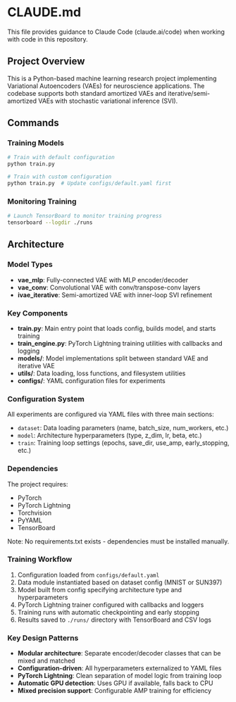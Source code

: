 # CLAUDE.md

This file provides guidance to Claude Code (claude.ai/code) when working with code in this repository.

## Project Overview

This is a Python-based machine learning research project implementing Variational Autoencoders (VAEs) for neuroscience applications. The codebase supports both standard amortized VAEs and iterative/semi-amortized VAEs with stochastic variational inference (SVI).

## Commands

### Training Models
```bash
# Train with default configuration
python train.py

# Train with custom configuration
python train.py  # Update configs/default.yaml first
```

### Monitoring Training
```bash
# Launch TensorBoard to monitor training progress
tensorboard --logdir ./runs
```

## Architecture

### Model Types
- **vae_mlp**: Fully-connected VAE with MLP encoder/decoder
- **vae_conv**: Convolutional VAE with conv/transpose-conv layers
- **ivae_iterative**: Semi-amortized VAE with inner-loop SVI refinement

### Key Components
- **train.py**: Main entry point that loads config, builds model, and starts training
- **train_engine.py**: PyTorch Lightning training utilities with callbacks and logging
- **models/**: Model implementations split between standard VAE and iterative VAE
- **utils/**: Data loading, loss functions, and filesystem utilities
- **configs/**: YAML configuration files for experiments

### Configuration System
All experiments are configured via YAML files with three main sections:
- `dataset`: Data loading parameters (name, batch_size, num_workers, etc.)
- `model`: Architecture hyperparameters (type, z_dim, lr, beta, etc.)
- `train`: Training loop settings (epochs, save_dir, use_amp, early_stopping, etc.)

### Dependencies
The project requires:
- PyTorch
- PyTorch Lightning
- Torchvision
- PyYAML
- TensorBoard

Note: No requirements.txt exists - dependencies must be installed manually.

### Training Workflow
1. Configuration loaded from `configs/default.yaml`
2. Data module instantiated based on dataset config (MNIST or SUN397)
3. Model built from config specifying architecture type and hyperparameters
4. PyTorch Lightning trainer configured with callbacks and loggers
5. Training runs with automatic checkpointing and early stopping
6. Results saved to `./runs/` directory with TensorBoard and CSV logs

### Key Design Patterns
- **Modular architecture**: Separate encoder/decoder classes that can be mixed and matched
- **Configuration-driven**: All hyperparameters externalized to YAML files
- **PyTorch Lightning**: Clean separation of model logic from training loop
- **Automatic GPU detection**: Uses GPU if available, falls back to CPU
- **Mixed precision support**: Configurable AMP training for efficiency